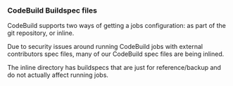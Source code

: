 ### CodeBuild Buildspec files

CodeBuild supports two ways of getting a jobs configuration: as part of the git repository, or inline.

Due to security issues around running CodeBuild jobs
with external contributors spec files, many of our CodeBuild spec files are being inlined.

The inline directory has buildspecs that are just for reference/backup and do not actually affect running jobs.

